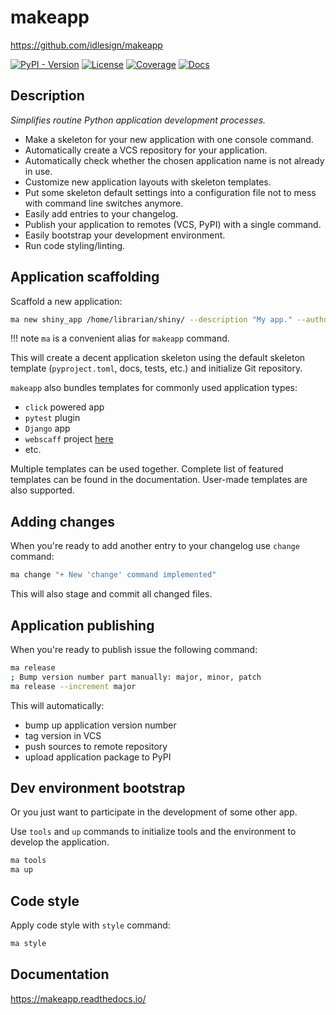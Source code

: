 # makeapp

https://github.com/idlesign/makeapp

[![PyPI - Version](https://img.shields.io/pypi/v/makeapp)](https://pypi.python.org/pypi/makeapp)
[![License](https://img.shields.io/pypi/l/makeapp)](https://pypi.python.org/pypi/makeapp)
[![Coverage](https://img.shields.io/coverallsCoverage/github/idlesign/makeapp)](https://coveralls.io/r/idlesign/makeapp)
[![Docs](https://img.shields.io/readthedocs/makeapp)](https://makeapp.readthedocs.io/)

## Description

*Simplifies routine Python application development processes.*

* Make a skeleton for your new application with one console command.
* Automatically create a VCS repository for your application.
* Automatically check whether the chosen application name is not already in use.
* Customize new application layouts with skeleton templates.
* Put some skeleton default settings into a configuration file not to mess with command line switches anymore.
* Easily add entries to your changelog.
* Publish your application to remotes (VCS, PyPI) with a single command.
* Easily bootstrap your development environment.
* Run code styling/linting.

## Application scaffolding

Scaffold a new application:

``` bash
ma new shiny_app /home/librarian/shiny/ --description "My app." --author "I am"
```

!!! note
    `ma` is a convenient alias for `makeapp` command.

This will create a decent application skeleton using the default skeleton template (``pyproject.toml``, docs, tests, etc.)
and initialize Git repository.

`makeapp` also bundles templates for commonly used application types:

* `click` powered app
* `pytest` plugin
* `Django` app
* `webscaff` project [here](https://github.com/idlesign/webscaff)
* etc.

Multiple templates can be used together. Complete list of featured templates can be found in the documentation.
User-made templates are also supported.


## Adding changes

When you're ready to add another entry to your changelog use `change` command:

``` bash
ma change "+ New 'change' command implemented"
```

This will also stage and commit all changed files.

## Application publishing

When you're ready to publish issue the following command:

``` bash
ma release
; Bump version number part manually: major, minor, patch
ma release --increment major
```

This will automatically:

* bump up application version number
* tag version in VCS
* push sources to remote repository
* upload application package to PyPI


## Dev environment bootstrap

Or you just want to participate in the development of some other app.

Use `tools` and `up` commands to initialize tools and the environment to develop the application. 

``` bash
ma tools
ma up
```

## Code style

Apply code style with `style` command:

``` bash
ma style
```

## Documentation

https://makeapp.readthedocs.io/

